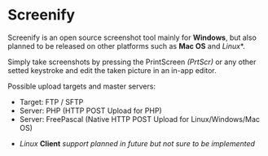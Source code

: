 # Screenify

Screenify is an open source screenshot tool mainly for **Windows**, but also planned to be released on other platforms such as **Mac OS** and *Linux**.

Simply take screenshots by pressing the PrintScreen *(PrtScr)* or any other setted keystroke and edit the taken picture in an in-app editor.

Possible upload targets and master servers:
+ Target: FTP / SFTP
+ Server: PHP (HTTP POST Upload for PHP)
+ Server: FreePascal (Native HTTP POST Upload for Linux/Windows/Mac OS)

* *Linux* **Client** *support planned in future but not sure to be implemented*
